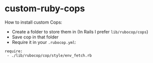 # custom-ruby-cops

How to install custom Cops:

- Create a folder to store them in (In Rails I prefer `lib/rubocop/cops`)
- Save cop in that folder
- Require it in your `.rubocop.yml`:

```
require:
 - ./lib/rubocop/cop/style/env_fetch.rb
 ```
